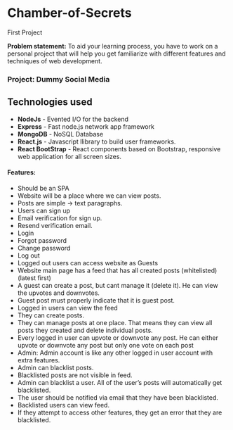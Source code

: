 # Chamber-of-Secrets
First Project

**Problem statement:**
To aid your learning process, you have to work on a personal project that will
help you get familiarize with different features and techniques of web
development.

### Project: Dummy Social Media

## Technologies used

- **NodeJs** -      Evented I/O for the backend
- **Express** -     Fast node.js network app framework
- **MongoDB** -     NoSQL Database
- **React.js** -    Javascript llibrary to build user frameworks.
- **React BootStrap** -  React components based on Bootstrap, responsive web application for all screen sizes.


#### Features:
- Should be an SPA
- Website will be a place where we can view posts.
- Posts are simple -> text paragraphs.
- Users can sign up
- Email verification for sign up.
- Resend verification email.
- Login
- Forgot password
- Change password
- Log out
- Logged out users can access website as Guests
- Website main page has a feed that has all created posts (whitelisted)
(latest first)
- A guest can create a post, but cant manage it (delete it). He can view
the upvotes and downvotes.
- Guest post must properly indicate that it is guest post.
- Logged in users can view the feed
- They can create posts.
- They can manage posts at one place. That means they can view all
posts they created and delete individual posts.
- Every logged in user can upvote or downvote any post. He can either
upvote or downvote any post but only one vote on each post
- Admin: Admin account is like any other logged in user account with
extra features.
- Admin can blacklist posts.
- Blacklisted posts are not visible in feed.
- Admin can blacklist a user. All of the user’s posts will automatically get
blacklisted.
- The user should be notified via email that they have been blacklisted.
- Backlisted users can view feed.
- If they attempt to access other features, they get an error that they are
blacklisted.
